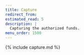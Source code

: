 ```yaml
---
title: Capture
redirect_from:
estimated_read: 5
description: |
  Capturing the authorized funds.
menu_order: 1500
---
```


{% include capture.md %}
